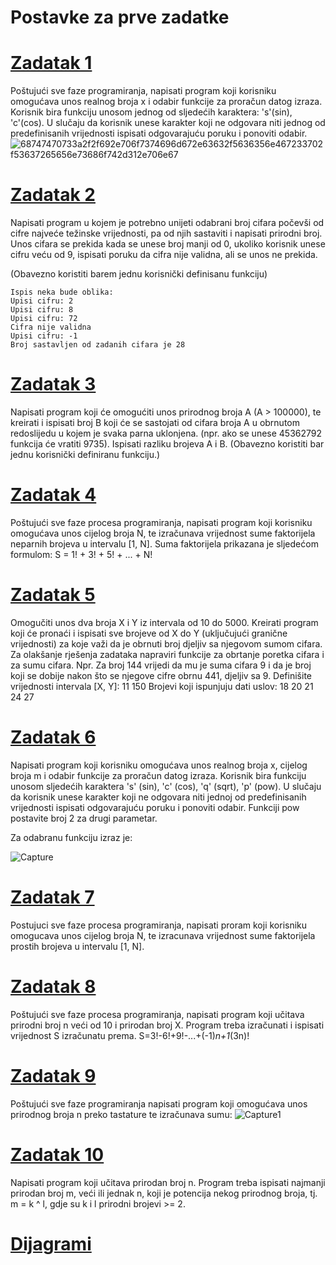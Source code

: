 # Postavke za prve zadatke

# [Zadatak 1](https://github.com/Siocic/Programiranje-I/blob/main/Zadaci/Zadaci%201/01.cpp)

Poštujući sve faze programiranja, napisati program koji korisniku omogućava unos realnog broja x i odabir funkcije za proračun datog izraza.
Korisnik bira funkciju unosom jednog od sljedećih karaktera: 's'(sin), 'c'(cos). 
U slučaju da korisnik unese karakter koji ne odgovara niti jednog od predefinisanih vrijednosti ispisati odgovarajuću poruku i ponoviti odabir.
![68747470733a2f2f692e706f7374696d672e63632f5636356e467233702f53637265656e73686f742d312e706e67](https://user-images.githubusercontent.com/77838860/115934509-72502400-a491-11eb-936d-2686099bcd38.png)

# [Zadatak 2](https://github.com/Siocic/Programiranje-I/blob/main/Zadaci/Zadaci%201/02.cpp)
Napisati program u kojem je potrebno unijeti odabrani broj cifara počevši od cifre najveće težinske vrijednosti, 
pa od njih sastaviti i napisati prirodni broj. Unos cifara se prekida kada se unese broj manji od 0, ukoliko korisnik unese cifru veću od 9, ispisati poruku da cifra nije validna, ali se unos ne prekida.

(Obavezno koristiti barem jednu korisnički definisanu funkciju)
```
Ispis neka bude oblika:
Upisi cifru: 2
Upisi cifru: 8
Upisi cifru: 72
Cifra nije validna
Upisi cifru: -1
Broj sastavljen od zadanih cifara je 28
```

# [Zadatak 3](https://github.com/Siocic/Programiranje-I/blob/main/Zadaci/Zadaci%201/03.cpp)
Napisati program koji će omogućiti unos prirodnog broja A (A > 100000),
te kreirati i ispisati broj B koji će se sastojati od cifara broja A u obrnutom redoslijedu u kojem je svaka parna uklonjena.
(npr. ako se unese 45362792 funkcija će vratiti 9735). Ispisati razliku brojeva A i B.
(Obavezno koristiti bar jednu korisnički definiranu funkciju.)

# [Zadatak 4](https://github.com/Siocic/Programiranje-I/blob/main/Zadaci/Zadaci%201/04.cpp)
Poštujući sve faze procesa programiranja, napisati program koji korisniku omogućava unos cijelog broja N, te izračunava vrijednost sume faktorijela neparnih brojeva u intervalu [1, N]. 
Suma faktorijela prikazana je sljedećom formulom: S = 1! + 3! + 5! + ... + N!

# [Zadatak 5](https://github.com/Siocic/Programiranje-I/blob/main/Zadaci/Zadaci%201/05.cpp)
Omogučiti unos dva broja X i Y iz intervala od 10 do 5000.
Kreirati program koji će pronaći i ispisati sve brojeve od X do Y (uključujući granične vrijednosti) za koje važi da je obrnuti broj djeljiv sa njegovom sumom cifara. 
Za olakšanje rješenja zadataka napraviri funkcije za obrtanje poretka cifara i za sumu cifara. 
Npr. Za broj 144 vrijedi da mu je suma cifara 9 i da je broj koji se dobije nakon što se njegove cifre obrnu 441, djeljiv sa 9.
Definišite vrijednosti intervala [X, Y]: 11 150 Brojevi koji ispunjuju dati uslov: 18 20 21 24 27

# [Zadatak 6](https://github.com/Siocic/Programiranje-I/blob/main/Zadaci/Zadaci%201/06.cpp)
Napisati program koji korisniku omogućava unos realnog broja x, cijelog broja m i odabir funkcije za proračun datog izraza. Korisnik bira funkciju unosom sljedećih karaktera 's' (sin), 'c' (cos), 'q' (sqrt), 'p' (pow). U slučaju da korisnik unese karakter koji ne odgovara niti jednoj od predefinisanih vrijednosti ispisati odgovarajuću poruku i ponoviti odabir. Funkciji pow postavite broj 2 za drugi parametar.

Za odabranu funkciju izraz je:

![Capture](https://user-images.githubusercontent.com/77838860/115951299-4f009580-a4e0-11eb-974b-debf0bbdc2f0.PNG)

# [Zadatak 7](https://github.com/Siocic/Programiranje-I/blob/main/Zadaci/Zadaci%201/07.cpp)
Postujuci sve faze procesa programiranja, napisati proram koji korisniku omogucava unos cijelog broja N, te izracunava vrijednost sume faktorijela prostih brojeva u intervalu [1, N].

# [Zadatak 8](https://github.com/Siocic/Programiranje-I/blob/main/Zadaci/Zadaci%201/08.cpp)
Poštujući sve faze procesa programiranja, napisati program koji učitava prirodni broj n veći od 10 i prirodan broj X. 
Program treba izračunati i ispisati vrijednost S izračunatu prema.
S=3!-6!+9!-...+(-1)*n+1*(3n)!

# [Zadatak 9](https://github.com/Siocic/Programiranje-I/blob/main/Zadaci/Zadaci%201/09.cpp)
Poštujući sve faze programiranja napisati program koji omogućava unos prirodnog broja n preko tastature te izračunava sumu:
![Capture1](https://user-images.githubusercontent.com/77838860/115951425-f251aa80-a4e0-11eb-97ad-756e2b686ed8.PNG)

# [Zadatak 10](https://github.com/Siocic/Programiranje-I/blob/main/Zadaci/Zadaci%201/10.cpp)
Napisati program koji učitava prirodan broj n. 
Program treba ispisati najmanji prirodan broj m, veći ili jednak n, koji je potencija nekog prirodnog broja, tj. m = k ^ l, gdje su k i l prirodni brojevi >= 2.

# [Dijagrami](https://github.com/Siocic/Programiranje-I/tree/main/Zadaci/Zadaci%201/Dijagrami)
